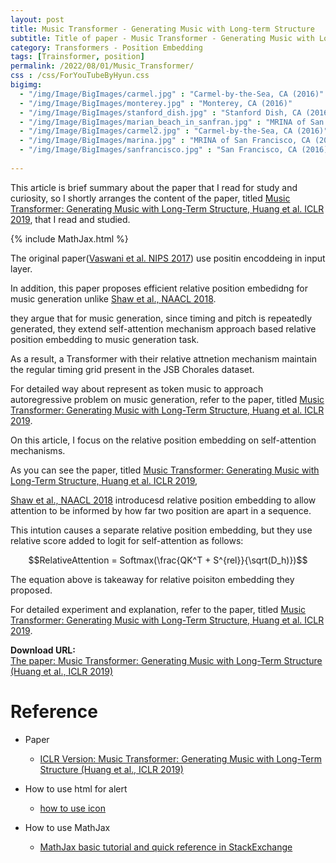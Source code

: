 ```yaml
---
layout: post
title: Music Transformer - Generating Music with Long-term Structure
subtitle: Title of paper - Music Transformer - Generating Music with Long-Term Structure
category: Transformers - Position Embedding
tags: [Trainsformer, position]
permalink: /2022/08/01/Music_Transformer/
css : /css/ForYouTubeByHyun.css
bigimg: 
  - "/img/Image/BigImages/carmel.jpg" : "Carmel-by-the-Sea, CA (2016)"
  - "/img/Image/BigImages/monterey.jpg" : "Monterey, CA (2016)"
  - "/img/Image/BigImages/stanford_dish.jpg" : "Stanford Dish, CA (2016)"
  - "/img/Image/BigImages/marian_beach_in_sanfran.jpg" : "MRINA of San Francisco, CA (2016)"
  - "/img/Image/BigImages/carmel2.jpg" : "Carmel-by-the-Sea, CA (2016)"
  - "/img/Image/BigImages/marina.jpg" : "MRINA of San Francisco, CA (2016)"
  - "/img/Image/BigImages/sanfrancisco.jpg" : "San Francisco, CA (2016)"
  
---
```


This article is brief summary about the paper that I read for study and curiosity, so I shortly arranges the content of the paper, titled [Music Transformer: Generating Music with Long-Term Structure, Huang et al. ICLR 2019](https://openreview.net/forum?id=rJe4ShAcF7), that I read and studied. 

{% include MathJax.html %}

The original paper([Vaswani et al. NIPS 2017](https://papers.nips.cc/paper/2017/hash/3f5ee243547dee91fbd053c1c4a845aa-Abstract.html)) use positin encoddeing in input layer.

In addition, this paper proposes efficient relative position embedidng for music generation unlike [Shaw et al., NAACL 2018](https://aclanthology.org/N18-2074/).

they argue that for music generation, since timing and pitch is repeatedly generated, they extend self-attention mechanism approach based relative position embedding to music generation task. 

As a result, a Transformer with their relative attnetion mechanism maintain the regular timing grid present in the JSB Chorales dataset.

For detailed way about represent as token music to approach autoregressive problem on music generation, refer to the paper, titled [Music Transformer: Generating Music with Long-Term Structure, Huang et al. ICLR 2019](https://openreview.net/forum?id=rJe4ShAcF7).

On this article, I focus on the relative position embedding on self-attention mechanisms. 

As you can see the paper, titled [Music Transformer: Generating Music with Long-Term Structure, Huang et al. ICLR 2019](https://openreview.net/forum?id=rJe4ShAcF7), 

[Shaw et al., NAACL 2018](https://aclanthology.org/N18-2074/) introducesd relative position embedding to allow attention to be informed by how far two position are apart in a sequence. 

This intution causes a separate relative position embedding, but they use relative score added to logit for self-attention as follows:

$$RelativeAttention = Softmax(\frac{QK^T + S^{rel}}{\sqrt(D_h)})$$


The equation above is takeaway for relative poisiton embedding they proposed.


For detailed experiment and explanation, refer to the paper, titled [Music Transformer: Generating Music with Long-Term Structure, Huang et al. ICLR 2019](https://openreview.net/forum?id=rJ).

    
<div class="alert alert-success" role="alert"><i class="fa fa-paperclip fa-lg"></i> <b>Download URL: </b><br>
  <a href="https://openreview.net/forum?id=rJe4ShAcF7">The paper: Music Transformer: Generating Music with Long-Term Structure (Huang et al., ICLR 2019)</a>
</div>

# Reference 

- Paper 
  - [ICLR Version: Music Transformer: Generating Music with Long-Term Structure (Huang et al., ICLR 2019)](https://openreview.net/forum?id=rJe4ShAcF7)
  
- How to use html for alert
  - [how to use icon](http://idratherbewriting.com/documentation-theme-jekyll/mydoc_icons.html)
 
- How to use MathJax 
  - [MathJax basic tutorial and quick reference in StackExchange](https://math.meta.stackexchange.com/questions/5020/mathjax-basic-tutorial-and-quick-reference)
